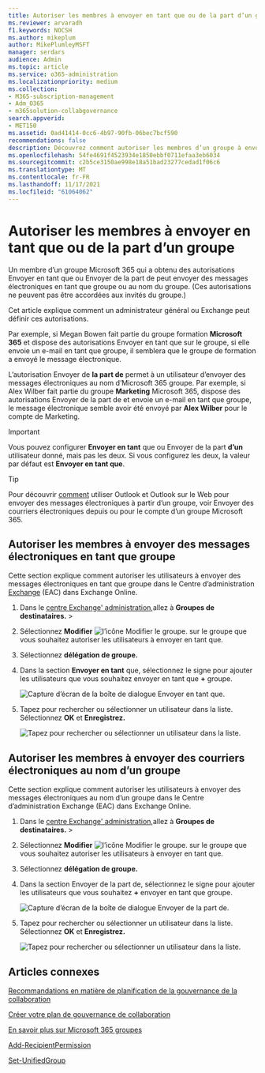 ```yaml
---
title: Autoriser les membres à envoyer en tant que ou de la part d’un groupe
ms.reviewer: arvaradh
f1.keywords: NOCSH
ms.author: mikeplum
author: MikePlumleyMSFT
manager: serdars
audience: Admin
ms.topic: article
ms.service: o365-administration
ms.localizationpriority: medium
ms.collection:
- M365-subscription-management
- Adm_O365
- m365solution-collabgovernance
search.appverid:
- MET150
ms.assetid: 0ad41414-0cc6-4b97-90fb-06bec7bcf590
recommendations: false
description: Découvrez comment autoriser les membres d’un groupe à envoyer des messages électroniques en tant que Microsoft 365 groupe ou à envoyer du courrier électronique au nom d’Microsoft 365 groupe.
ms.openlocfilehash: 54fe4691f4523934e1850ebbf0711efaa3eb6034
ms.sourcegitcommit: c2b5ce3150ae998e18a51bad23277cedad1f06c6
ms.translationtype: MT
ms.contentlocale: fr-FR
ms.lasthandoff: 11/17/2021
ms.locfileid: "61064062"
---
```

# <a name="allow-members-to-send-as-or-send-on-behalf-of-a-group"></a>Autoriser les membres à envoyer en tant que ou de la part d’un groupe

Un membre d’un groupe Microsoft 365 qui  a obtenu  des autorisations Envoyer en tant que ou Envoyer de la part de peut envoyer des messages électroniques en tant que groupe ou au nom du groupe. (Ces autorisations ne peuvent pas être accordées aux invités du groupe.)

Cet article explique comment un administrateur général ou Exchange peut définir ces autorisations.
  
Par exemple, si Megan Bowen fait partie du groupe  formation **Microsoft 365** et dispose des autorisations Envoyer en tant que sur  le groupe, si elle envoie un e-mail en tant que groupe, il semblera que le groupe de formation a envoyé le message électronique. 
  
L’autorisation Envoyer de **la part de** permet à un utilisateur d’envoyer des messages électroniques au nom d’Microsoft 365 groupe. Par exemple, si Alex Wilber fait partie du groupe **Marketing** Microsoft 365, dispose des autorisations Envoyer de la part de et envoie un e-mail en tant que groupe, le message électronique semble avoir été envoyé par **Alex Wilber** pour le compte de Marketing. 

> [!IMPORTANT]
> Vous pouvez configurer **Envoyer en tant** que ou Envoyer de la part **d’un** utilisateur donné, mais pas les deux. Si vous configurez les deux, la valeur par défaut est **Envoyer en tant que**.

> [!TIP]
> Pour découvrir [comment](https://support.microsoft.com/office/0f4964af-aec6-484b-a65c-0434df8cdb6b) utiliser Outlook et Outlook sur le Web pour envoyer des messages électroniques à partir d’un groupe, voir Envoyer des courriers électroniques depuis ou pour le compte d’un groupe Microsoft 365.
    
## <a name="allow-members-to-send-email-as-a-group"></a>Autoriser les membres à envoyer des messages électroniques en tant que groupe

Cette section explique comment autoriser les utilisateurs à envoyer des messages électroniques en tant que groupe dans le Centre d’administration [Exchange](https://go.microsoft.com/fwlink/p/?linkid=2059104) (EAC) dans Exchange Online.
  
1. Dans le <a href="https://go.microsoft.com/fwlink/p/?linkid=2059104" target="_blank">centre Exchange' administration,</a>allez à **Groupes de destinataires.** \> 
    
2. Sélectionnez **Modifier** ![ l’icône Modifier le groupe.  ](../media/0cfcb590-dc51-4b4f-9276-bb2ce300d87e.png) sur le groupe que vous souhaitez autoriser les utilisateurs à envoyer en tant que. 
    
3. Sélectionnez **délégation de groupe.**
    
4. Dans la section **Envoyer en tant** que, sélectionnez le signe pour ajouter les utilisateurs que vous souhaitez envoyer en tant que **+** groupe. 
    
    ![Capture d’écran de la boîte de dialogue Envoyer en tant que.](../media/1df167f6-1eff-4f98-9ecd-4230fab46557.png)
  
5. Tapez pour rechercher ou sélectionner un utilisateur dans la liste. Sélectionnez **OK** et **Enregistrez.**
    
    ![Tapez pour rechercher ou sélectionner un utilisateur dans la liste.](../media/522919cf-664c-4a25-8076-c51c8c9fbe43.png)
  
## <a name="allow-members-to-send-email-on-behalf-of-a-group"></a>Autoriser les membres à envoyer des courriers électroniques au nom d’un groupe

Cette section explique comment autoriser les utilisateurs à envoyer des messages électroniques au nom d’un groupe dans le Centre d’administration Exchange (EAC) dans Exchange Online.
  
1. Dans le <a href="https://go.microsoft.com/fwlink/p/?linkid=2059104" target="_blank">centre Exchange' administration,</a>allez à **Groupes de destinataires.** \> 
    
2. Sélectionnez **Modifier** ![ l’icône Modifier le groupe.](../media/0cfcb590-dc51-4b4f-9276-bb2ce300d87e.png) sur le groupe que vous souhaitez autoriser les utilisateurs à envoyer en tant que. 
    
3. Sélectionnez **délégation de groupe.**
    
4. Dans la section Envoyer de la part de, sélectionnez le signe pour ajouter les utilisateurs que vous souhaitez **+** envoyer en tant que groupe. 
    
    ![Capture d’écran de la boîte de dialogue Envoyer de la part de.](../media/2bae0579-8907-4d6b-8920-ddd6555897b4.png)
  
5. Tapez pour rechercher ou sélectionner un utilisateur dans la liste. Sélectionnez **OK** et **Enregistrez.**
    
    ![Tapez pour rechercher ou sélectionner un utilisateur dans la liste.](../media/522919cf-664c-4a25-8076-c51c8c9fbe43.png)

## <a name="related-articles"></a>Articles connexes

[Recommandations en matière de planification de la gouvernance de la collaboration](collaboration-governance-overview.md#collaboration-governance-planning-recommendations)

[Créer votre plan de gouvernance de collaboration](collaboration-governance-first.md)

[En savoir plus sur Microsoft 365 groupes](https://support.microsoft.com/office/b565caa1-5c40-40ef-9915-60fdb2d97fa2)

[Add-RecipientPermission](/powershell/module/exchange/add-recipientpermission)

[Set-UnifiedGroup](/powershell/module/exchange/set-unifiedgroup)